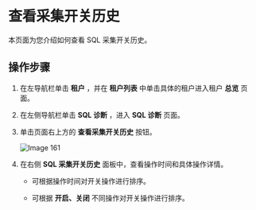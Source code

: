 查看采集开关历史 
=============================

本页面为您介绍如何查看 SQL 采集开关历史。

操作步骤 
-------------------------

1. 在左导航栏单击 **租户** ，并在 **租户列表** 中单击具体的租户进入租户 **总览** 页面。

   

2. 在左侧导航栏单击 **SQL 诊断** ，进入 **SQL 诊断** 页面。

   

3. 单击页面右上方的 **查看采集开关历史** 按钮。

   ![Image 161](https://help-static-aliyun-doc.aliyuncs.com/assets/img/zh-CN/4891489461/p429487.png)
   

4. 在右侧 **SQL 采集开关历史** 面板中，查看操作时间和具体操作详情。

   * 可根据操作时间对开关操作进行排序。

     
   
   * 可根据 **开启、关闭** 不同操作对开关操作进行排序。

     
   

   




